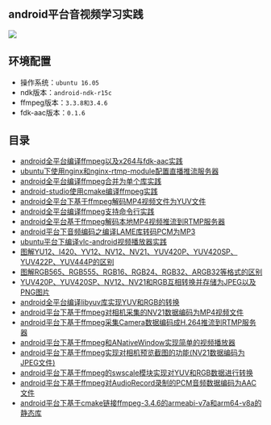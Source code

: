 

## android平台音视频学习实践

![](https://github.com/byhook/ffmpeg4android/blob/master/readme/images/ffmpeg-logo.png)

## 环境配置

- 操作系统：`ubuntu 16.05`
- ndk版本：`android-ndk-r15c`
- ffmpeg版本：`3.3.8和3.4.6`
- fdk-aac版本：`0.1.6`

## 目录

- [android全平台编译ffmpeg以及x264与fdk-aac实践](https://github.com/byhook/ffmpeg4android/blob/master/readme/android全平台编译ffmpeg以及x264与fdk-aac实践.md)
- [ubuntu下使用nginx和nginx-rtmp-module配置直播推流服务器](https://github.com/byhook/ffmpeg4android/blob/master/readme/ubuntu下使用nginx和nginx-rtmp-module配置直播推流服务器.md)
- [android全平台编译ffmpeg合并为单个库实践](https://github.com/byhook/ffmpeg4android/blob/master/readme/android全平台编译ffmpeg合并为单个库实践.md)
- [android-studio使用cmake编译ffmpeg实践](https://github.com/byhook/ffmpeg4android/blob/master/readme/android-studio使用cmake编译ffmpeg实践.md)
- [android全平台下基于ffmpeg解码MP4视频文件为YUV文件](https://github.com/byhook/ffmpeg4android/blob/master/readme/android全平台编译ffmpeg视频解码器实践.md)
- [android全平台编译ffmpeg支持命令行实践](https://github.com/byhook/ffmpeg4android/blob/master/readme/android全平台编译ffmpeg支持命令行实践.md)
- [android全平台基于ffmpeg解码本地MP4视频推流到RTMP服务器](https://github.com/byhook/ffmpeg4android/blob/master/readme/android全平台基于ffmpeg解码本地MP4视频推流到RTMP服务器.md)
- [android平台下音频编码之编译LAME库转码PCM为MP3](https://github.com/byhook/ffmpeg4android/blob/master/readme/android平台下音频编码之编译LAME库转码PCM为MP3.md)
- [ubuntu平台下编译vlc-android视频播放器实践](https://github.com/byhook/ffmpeg4android/blob/master/readme/ubuntu平台下编译vlc-android视频播放器实践.md)
- [图解YU12、I420、YV12、NV12、NV21、YUV420P、YUV420SP、YUV422P、YUV444P的区别](https://github.com/byhook/ffmpeg4android/blob/master/readme/图解YU12、I420、YV12、NV12、NV21、YUV420P、YUV420SP、YUV422P、YUV444P的区别.md)
- [图解RGB565、RGB555、RGB16、RGB24、RGB32、ARGB32等格式的区别](https://github.com/byhook/ffmpeg4android/blob/master/readme/图解RGB565、RGB555、RGB16、RGB24、RGB32、ARGB32等格式的区别.md)
- [YUV420P、YUV420SP、NV12、NV21和RGB互相转换并存储为JPEG以及PNG图片](https://github.com/byhook/ffmpeg4android/blob/master/readme/YUV420P、YUV420SP、NV12、NV21和RGB互相转换并存储为JPEG以及PNG图片.md)
- [android全平台编译libyuv库实现YUV和RGB的转换](https://github.com/byhook/ffmpeg4android/blob/master/readme/android全平台编译libyuv库实现YUV和RGB的转换.md)
- [android平台下基于ffmpeg对相机采集的NV21数据编码为MP4视频文件](https://github.com/byhook/ffmpeg4android/blob/master/readme/android平台下基于ffmpeg对相机采集的NV21数据编码为MP4视频文件.md)
- [android平台下基于ffmpeg采集Camera数据编码成H.264推流到RTMP服务器](https://github.com/byhook/ffmpeg4android/blob/master/readme/android平台下基于ffmpeg采集Camera数据编码成H.264推流到RTMP服务器.md)
- [android平台下基于ffmpeg和ANativeWindow实现简单的视频播放器](https://github.com/byhook/ffmpeg4android/blob/master/readme/android平台下基于ffmpeg和ANativeWindow实现简单的视频播放器.md)
- [android平台下基于ffmpeg实现对相机预览截图的功能(NV21数据编码为JPEG文件)](https://github.com/byhook/ffmpeg4android/blob/master/readme/android平台下基于ffmpeg实现对相机预览NV21数据编码为JPEG文件.md)
- [android平台下基于ffmpeg的swscale模块实现对YUV和RGB数据进行转换](https://github.com/byhook/ffmpeg4android/blob/master/readme/android平台下基于ffmpeg的swscale模块实现对YUV和RGB数据进行转换.md)
- [android平台下基于ffmpeg对AudioRecord录制的PCM音频数据编码为AAC文件](https://github.com/byhook/ffmpeg4android/blob/master/readme/androd平台下基于ffmpeg对AudioRecord录制的PCM音频数据编码为AAC文件.md)
- [android平台下基于cmake链接ffmpeg-3.4.6的armeabi-v7a和arm64-v8a的静态库](https://github.com/byhook/ffmpeg4android/blob/master/readme/android平台下基于cmake链接ffmpeg-3.4.6的armeabi-v7a和arm64-v8a的静态库.md)
